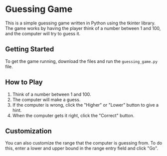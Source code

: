 # Guessing Game

This is a simple guessing game written in Python using the tkinter library. The game works by having the player think of a number between 1 and 100, and the computer will try to guess it.

## Getting Started

To get the game running, download the files and run the `guessing_game.py` file.

## How to Play

1. Think of a number between 1 and 100.
2. The computer will make a guess.
3. If the computer is wrong, click the "Higher" or "Lower" button to give a hint.
4. When the computer gets it right, click the "Correct" button.

## Customization

You can also customize the range that the computer is guessing from. To do this, enter a lower and upper bound in the range entry field and click "Go".
